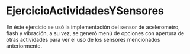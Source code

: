 # EjercicioActividadesYSensores
En éste ejercicio se usó la implementación del sensor de acelerometro, flash y vibración, a su vez, se generó menú de opciones con apertura de otras actividades para ver el uso de los sensores mencionados anteriormente.
